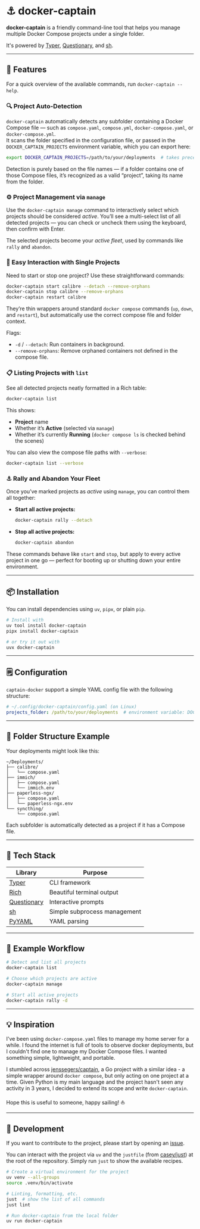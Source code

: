 # ⚓ docker-captain

**docker-captain** is a friendly command-line tool that helps you manage multiple Docker Compose projects under a single folder.  

It's powered by [Typer](https://typer.tiangolo.com/), [Questionary](https://github.com/tmbo/questionary), and [sh](https://amoffat.github.io/sh/).

---

## 🚀 Features

For a quick overview of the available commands, run `docker-captain --help`.

### 🔍 Project Auto-Detection
`docker-captain` automatically detects any subfolder containing a Docker Compose file — such as `compose.yaml`, `compose.yml`, `docker-compose.yaml`, or `docker-compose.yml`.  
It scans the folder specified in the configuration file, or passed in the `DOCKER_CAPTAIN_PROJECTS` environment variable, which you can export here:

```bash
export DOCKER_CAPTAIN_PROJECTS=/path/to/your/deployments  # takes precedence over the config file
```

Detection is purely based on the file names — if a folder contains one of those Compose files, it’s recognized as a valid “project”, taking its name from the folder.

### ⚙️ Project Management via `manage`

Use the `docker-captain manage` command to interactively select which projects should be considered *active*.
You’ll see a multi-select list of all detected projects — you can check or uncheck them using the keyboard, then confirm with Enter.

The selected projects become your *active fleet*, used by commands like `rally` and `abandon`.

### 🚢 Easy Interaction with Single Projects

Need to start or stop one project?
Use these straightforward commands:

```bash
docker-captain start calibre --detach --remove-orphans
docker-captain stop calibre --remove-orphans
docker-captain restart calibre
```

They’re thin wrappers around standard `docker compose` commands (`up`, `down`, and `restart`), but automatically use the correct compose file and folder context.

Flags:

* `-d` / `--detach`: Run containers in background.
* `--remove-orphans`: Remove orphaned containers not defined in the compose file.

### 📋 Listing Projects with `list`

See all detected projects neatly formatted in a Rich table:

```bash
docker-captain list
```

This shows:

* **Project** name
* Whether it’s **Active** (selected via `manage`)
* Whether it’s currently **Running** (`docker compose ls` is checked behind the scenes)

You can also view the compose file paths with `--verbose`:

```bash
docker-captain list --verbose
```

### ⚓ Rally and Abandon Your Fleet

Once you’ve marked projects as *active* using `manage`, you can control them all together:

* **Start all active projects:**

  ```bash
  docker-captain rally --detach
  ```
* **Stop all active projects:**

  ```bash
  docker-captain abandon
  ```

These commands behave like `start` and `stop`, but apply to every active project in one go — perfect for booting up or shutting down your entire environment.

---

## 📦 Installation

You can install dependencies using `uv`, `pipx`, or plain `pip`.

```bash
# Install with
uv tool install docker-captain
pipx install docker-captain

# or try it out with
uvx docker-captain
```

---

## 🗒️ Configuration

`captain-docker` support a simple YAML config file with the following structure:

```yaml
# ~/.config/docker-captain/config.yaml (on Linux)
projects_folder: /path/to/your/deployments  # environment variable: DOCKER_CAPTAIN_PROJECTS_FOLDER
```

---


## 🧭 Folder Structure Example

Your deployments might look like this:

```
~/Deployments/
├── calibre/
│   └── compose.yaml
├── immich/
│   ├── compose.yaml
│   └── immich.env
├── paperless-ngx/
│   ├── compose.yaml
│   └── paperless-ngx.env
└── syncthing/
    └── compose.yaml
```

Each subfolder is automatically detected as a project if it has a Compose file.

---

## 🧠 Tech Stack

| Library                                            | Purpose                      |
| -------------------------------------------------- | ---------------------------- |
| [Typer](https://typer.tiangolo.com/)               | CLI framework                |
| [Rich](https://rich.readthedocs.io/)               | Beautiful terminal output    |
| [Questionary](https://github.com/tmbo/questionary) | Interactive prompts          |
| [sh](https://amoffat.github.io/sh/)                | Simple subprocess management |
| [PyYAML](https://pyyaml.org/)                      | YAML parsing                 |

---

## 🐙 Example Workflow

```bash
# Detect and list all projects
docker-captain list

# Choose which projects are active
docker-captain manage

# Start all active projects
docker-captain rally -d
```

---

## 💡 Inspiration

I've been using `docker-compose.yaml` files to manage my home server for a while.
I found the internet is full of tools to observe docker deployments, but I couldn't find one to manage my Docker Compose files.
I wanted something simple, lightweight, and portable.

I stumbled across [jenssegers/captain](https://github.com/jenssegers/captain/), a Go project with a similar idea - a simple wrapper around `docker compose`, but only acting on one project at a time.
Given Python is my main language and the project hasn't seen any activity in 3 years, I decided to extend its scope and write `docker-captain`.

Hope this is useful to someone, happy sailing! ⛵

---

## 🔧 Development

If you want to contribute to the project, please start by opening an [issue](https://github.com/lucabello/docker-captain/issues).

You can interact with the project via `uv` and the `justfile` (from [casey/just](https://github.com/casey/just)) at the root of the repository.
Simply run `just` to show the available recipes.

```bash
# Create a virtual environment for the project
uv venv --all-groups
source .venv/bin/activate

# Linting, formatting, etc.
just  # show the list of all commands
just lint

# Run docker-captain from the local folder
uv run docker-captain
```
